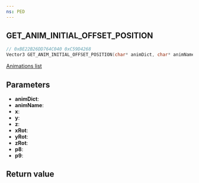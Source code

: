 ```yaml
---
ns: PED
---
```

## GET_ANIM_INITIAL_OFFSET_POSITION

```c
// 0xBE22B26DD764C040 0xC59D4268
Vector3 GET_ANIM_INITIAL_OFFSET_POSITION(char* animDict, char* animName, float x, float y, float z, float xRot, float yRot, float zRot, float p8, int p9);
```

[Animations list](https://alexguirre.github.io/animations-list/)

## Parameters
* **animDict**: 
* **animName**: 
* **x**: 
* **y**: 
* **z**: 
* **xRot**: 
* **yRot**: 
* **zRot**: 
* **p8**: 
* **p9**: 

## Return value
